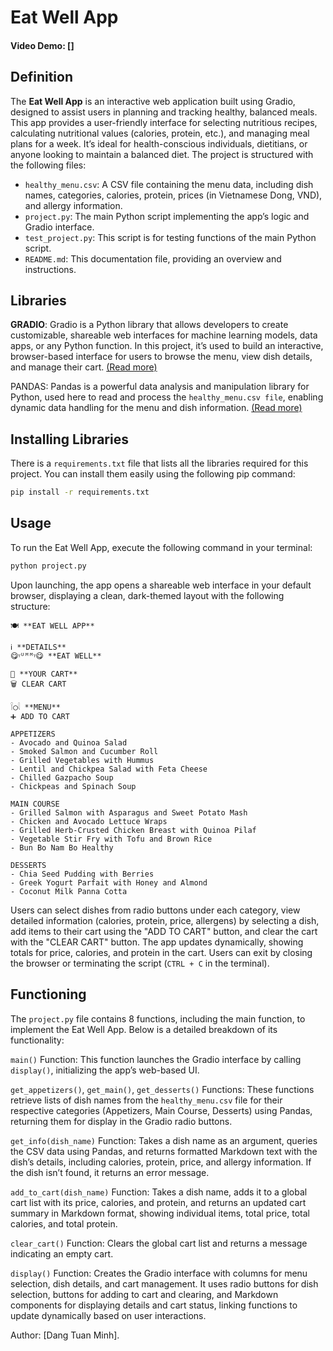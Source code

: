 # Eat Well App
#### Video Demo: []

## Definition
The **Eat Well App** is an interactive web application built using Gradio, designed to assist users in planning and tracking healthy, balanced meals. This app provides a user-friendly interface for selecting nutritious recipes, calculating nutritional values (calories, protein, etc.), and managing meal plans for a week. It’s ideal for health-conscious individuals, dietitians, or anyone looking to maintain a balanced diet. The project is structured with the following files:
- `healthy_menu.csv`: A CSV file containing the menu data, including dish names, categories, calories, protein, prices (in Vietnamese Dong, VND), and allergy information.
- `project.py`: The main Python script implementing the app’s logic and Gradio interface.
- `test_project.py`: This script is for testing functions of the main Python script.
- `README.md`: This documentation file, providing an overview and instructions.

## Libraries

**GRADIO**: Gradio is a Python library that allows developers to create customizable, shareable web interfaces for machine learning models, data apps, or any Python function. In this project, it’s used to build an interactive, browser-based interface for users to browse the menu, view dish details, and manage their cart. [(Read more)](https://www.gradio.app/)

PANDAS: Pandas is a powerful data analysis and manipulation library for Python, used here to read and process the `healthy_menu.csv file`, enabling dynamic data handling for the menu and dish information. [(Read more)](https://pandas.pydata.org/)

## Installing Libraries
There is a `requirements.txt` file that lists all the libraries required for this project. You can install them easily using the following pip command:

```bash
pip install -r requirements.txt
```

## Usage
To run the Eat Well App, execute the following command in your terminal:

```bash
python project.py
```

Upon launching, the app opens a shareable web interface in your default browser, displaying a clean, dark-themed layout with the following structure:

```text
🍽 **EAT WELL APP**

ℹ **DETAILS**
😋ᵞᵁᴹᴹᵞ😋 **EAT WELL**

🛒 **YOUR CART**
🗑 CLEAR CART

𓌉◯𓇋 **MENU**
➕ ADD TO CART

APPETIZERS
- Avocado and Quinoa Salad
- Smoked Salmon and Cucumber Roll
- Grilled Vegetables with Hummus
- Lentil and Chickpea Salad with Feta Cheese
- Chilled Gazpacho Soup
- Chickpeas and Spinach Soup

MAIN COURSE
- Grilled Salmon with Asparagus and Sweet Potato Mash
- Chicken and Avocado Lettuce Wraps
- Grilled Herb-Crusted Chicken Breast with Quinoa Pilaf
- Vegetable Stir Fry with Tofu and Brown Rice
- Bun Bo Nam Bo Healthy

DESSERTS
- Chia Seed Pudding with Berries
- Greek Yogurt Parfait with Honey and Almond
- Coconut Milk Panna Cotta
```

Users can select dishes from radio buttons under each category, view detailed information (calories, protein, price, allergens) by selecting a dish, add items to their cart using the "ADD TO CART" button, and clear the cart with the "CLEAR CART" button. The app updates dynamically, showing totals for price, calories, and protein in the cart. Users can exit by closing the browser or terminating the script (`CTRL + C` in the terminal).

## Functioning
The `project.py` file contains 8 functions, including the main function, to implement the Eat Well App. Below is a detailed breakdown of its functionality:

`main()` Function:
This function launches the Gradio interface by calling `display()`, initializing the app’s web-based UI.

`get_appetizers()`, `get_main()`, `get_desserts()` Functions:
These functions retrieve lists of dish names from the `healthy_menu.csv` file for their respective categories (Appetizers, Main Course, Desserts) using Pandas, returning them for display in the Gradio radio buttons.

`get_info(dish_name)` Function:
Takes a dish name as an argument, queries the CSV data using Pandas, and returns formatted Markdown text with the dish’s details, including calories, protein, price, and allergy information. If the dish isn’t found, it returns an error message.

`add_to_cart(dish_name)` Function:
Takes a dish name, adds it to a global cart list with its price, calories, and protein, and returns an updated cart summary in Markdown format, showing individual items, total price, total calories, and total protein.

`clear_cart()` Function:
Clears the global cart list and returns a message indicating an empty cart.

`display()` Function:
Creates the Gradio interface with columns for menu selection, dish details, and cart management. It uses radio buttons for dish selection, buttons for adding to cart and clearing, and Markdown components for displaying details and cart status, linking functions to update dynamically based on user interactions.

Author: [Dang Tuan Minh].
